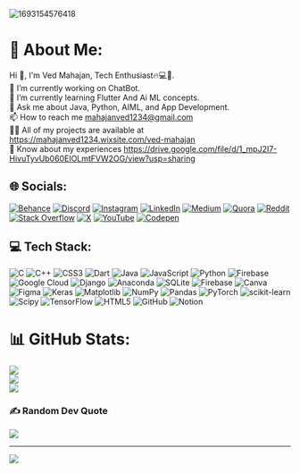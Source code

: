 ![1693154576418](https://github.com/Fleming-Dragon/Fleming-Dragon/assets/110101523/7f5a0263-f776-4463-ac39-1a07e8ed49f7)

# 💫 About Me:
Hi 👋, I'm Ved Mahajan, Tech Enthusiast🔥💻🌟.<br>🔭 I’m currently working on ChatBot.<br>🌱 I’m currently learning Flutter And Ai ML concepts. <br>💬 Ask me about Java, Python, AIML, and App Development.<br>📫 How to reach me mahajanved1234@gmail.com<br>👨‍💻 All of my projects are available at https://mahajanved1234.wixsite.com/ved-mahajan<br>📄 Know about my experiences https://drive.google.com/file/d/1_mpJ2I7-HivuTyvUb060EIOLmtFVW2OG/view?usp=sharing<br>


## 🌐 Socials:
[![Behance](https://img.shields.io/badge/Behance-1769ff?logo=behance&logoColor=white)](https://behance.net/flemingdragon) [![Discord](https://img.shields.io/badge/Discord-%237289DA.svg?logo=discord&logoColor=white)](https://discord.gg/flemingdev) [![Instagram](https://img.shields.io/badge/Instagram-%23E4405F.svg?logo=Instagram&logoColor=white)](https://instagram.com/ved.mahajan.33) [![LinkedIn](https://img.shields.io/badge/LinkedIn-%230077B5.svg?logo=linkedin&logoColor=white)](https://linkedin.com/in/ved-mahajan) [![Medium](https://img.shields.io/badge/Medium-12100E?logo=medium&logoColor=white)](https://medium.com/@@mahajanved1234) [![Quora](https://img.shields.io/badge/Quora-%23B92B27.svg?logo=Quora&logoColor=white)](https://quora.com/profile/Ved-Mahajan-16) [![Reddit](https://img.shields.io/badge/Reddit-%23FF4500.svg?logo=Reddit&logoColor=white)](https://reddit.com/user/CarpenterJumpy9734) [![Stack Overflow](https://img.shields.io/badge/-Stackoverflow-FE7A16?logo=stack-overflow&logoColor=white)](https://stackoverflow.com/users/ved-mahajan) [![X](https://img.shields.io/badge/X-black.svg?logo=X&logoColor=white)](https://x.com/CmVed) [![YouTube](https://img.shields.io/badge/YouTube-%23FF0000.svg?logo=YouTube&logoColor=white)](https://youtube.com/@@cmvedmahajan9549) [![Codepen](https://img.shields.io/badge/Codepen-000000?style=for-the-badge&logo=codepen&logoColor=white)](https://codepen.io/CM-Ved-Mahajan) 

## 💻 Tech Stack:
![C](https://img.shields.io/badge/c-%2300599C.svg?style=plastic&logo=c&logoColor=white) ![C++](https://img.shields.io/badge/c++-%2300599C.svg?style=plastic&logo=c%2B%2B&logoColor=white) ![CSS3](https://img.shields.io/badge/css3-%231572B6.svg?style=plastic&logo=css3&logoColor=white) ![Dart](https://img.shields.io/badge/dart-%230175C2.svg?style=plastic&logo=dart&logoColor=white) ![Java](https://img.shields.io/badge/java-%23ED8B00.svg?style=plastic&logo=openjdk&logoColor=white) ![JavaScript](https://img.shields.io/badge/javascript-%23323330.svg?style=plastic&logo=javascript&logoColor=%23F7DF1E) ![Python](https://img.shields.io/badge/python-3670A0?style=plastic&logo=python&logoColor=ffdd54) ![Firebase](https://img.shields.io/badge/firebase-%23039BE5.svg?style=plastic&logo=firebase) ![Google Cloud](https://img.shields.io/badge/GoogleCloud-%234285F4.svg?style=plastic&logo=google-cloud&logoColor=white) ![Django](https://img.shields.io/badge/django-%23092E20.svg?style=plastic&logo=django&logoColor=white) ![Anaconda](https://img.shields.io/badge/Anaconda-%2344A833.svg?style=plastic&logo=anaconda&logoColor=white) ![SQLite](https://img.shields.io/badge/sqlite-%2307405e.svg?style=plastic&logo=sqlite&logoColor=white) ![Firebase](https://img.shields.io/badge/firebase-a08021?style=plastic&logo=firebase&logoColor=ffcd34) ![Canva](https://img.shields.io/badge/Canva-%2300C4CC.svg?style=plastic&logo=Canva&logoColor=white) ![Figma](https://img.shields.io/badge/figma-%23F24E1E.svg?style=plastic&logo=figma&logoColor=white) ![Keras](https://img.shields.io/badge/Keras-%23D00000.svg?style=plastic&logo=Keras&logoColor=white) ![Matplotlib](https://img.shields.io/badge/Matplotlib-%23ffffff.svg?style=plastic&logo=Matplotlib&logoColor=black) ![NumPy](https://img.shields.io/badge/numpy-%23013243.svg?style=plastic&logo=numpy&logoColor=white) ![Pandas](https://img.shields.io/badge/pandas-%23150458.svg?style=plastic&logo=pandas&logoColor=white) ![PyTorch](https://img.shields.io/badge/PyTorch-%23EE4C2C.svg?style=plastic&logo=PyTorch&logoColor=white) ![scikit-learn](https://img.shields.io/badge/scikit--learn-%23F7931E.svg?style=plastic&logo=scikit-learn&logoColor=white) ![Scipy](https://img.shields.io/badge/SciPy-%230C55A5.svg?style=plastic&logo=scipy&logoColor=%white) ![TensorFlow](https://img.shields.io/badge/TensorFlow-%23FF6F00.svg?style=plastic&logo=TensorFlow&logoColor=white) ![HTML5](https://img.shields.io/badge/html5-%23E34F26.svg?style=plastic&logo=html5&logoColor=white) ![GitHub](https://img.shields.io/badge/github-%23121011.svg?style=plastic&logo=github&logoColor=white) ![Notion](https://img.shields.io/badge/Notion-%23000000.svg?style=plastic&logo=notion&logoColor=white)
# 📊 GitHub Stats:
![](https://github-readme-stats.vercel.app/api?username=Fleming-Dragon&theme=vue-dark&hide_border=false&include_all_commits=false&count_private=false)<br/>
![](https://github-readme-streak-stats.herokuapp.com/?user=Fleming-Dragon&theme=vue-dark&hide_border=false)<br/>
![](https://github-readme-stats.vercel.app/api/top-langs/?username=Fleming-Dragon&theme=vue-dark&hide_border=false&include_all_commits=false&count_private=false&layout=compact)

### ✍️ Random Dev Quote
![](https://quotes-github-readme.vercel.app/api?type=horizontal&theme=radical)

---
[![](https://visitcount.itsvg.in/api?id=Fleming-Dragon&icon=0&color=0)](https://visitcount.itsvg.in)

<!-- Proudly created with GPRM ( https://gprm.itsvg.in ) -->
